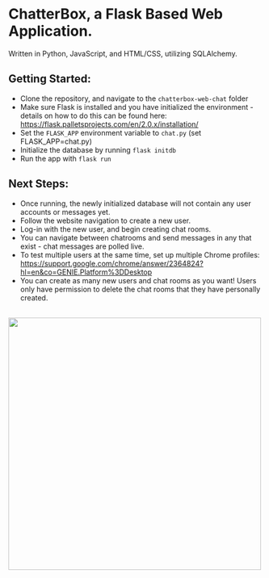 # ChatterBox, a Flask Based Web Application.

Written in Python, JavaScript, and HTML/CSS, utilizing SQLAlchemy.

## Getting Started:
* Clone the repository, and navigate to the `chatterbox-web-chat` folder
* Make sure Flask is installed and you have initialized the environment - details on how to do this can be found here: https://flask.palletsprojects.com/en/2.0.x/installation/
* Set the `FLASK_APP` environment variable to `chat.py` (set FLASK_APP=chat.py)
* Initialize the database by running `flask initdb` 
* Run the app with `flask run`

## Next Steps:
* Once running, the newly initialized database will not contain any user accounts or messages yet.
* Follow the website navigation to create a new user.
* Log-in with the new user, and begin creating chat rooms.
* You can navigate between chatrooms and send messages in any that exist - chat messages are polled live.
* To test multiple users at the same time, set up multiple Chrome profiles: https://support.google.com/chrome/answer/2364824?hl=en&co=GENIE.Platform%3DDesktop
* You can create as many new users and chat rooms as you want! Users only have permission to delete the chat rooms that they have personally created.

<br>
<img src="https://user-images.githubusercontent.com/54992835/129320119-0623b8a0-7269-4fee-8ce0-75ec4b28426c.gif" width="500">

